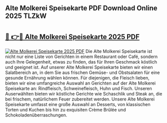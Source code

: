 ## Alte Molkerei Speisekarte PDF Download Online 2025 TLZkW

# <h2><a href="http://gcc7t67.nevu.top/?p=Alte+Molkerei+Speisekarte">🔗 👉🔴 Alte Molkerei Speisekarte 2025 PDF</a></h2>

[![Alte Molkerei Speisekarte 2025 PDF](https://i.imgur.com/dBaPXMq.png)](http://gcc7t67.nevu.top/?p=Alte+Molkerei+Speisekarte)
Die Alte Molkerei Speisekarte ist nicht nur eine Liste von Gerichten in einem Restaurant oder Café, sondern auch Ihre Gelegenheit, etwas zu finden, das für Ihren Geschmack köstlich und geeignet ist. Auf unserer Alte Molkerei Speisekarte bieten wir einen Salatbereich an, in dem Sie aus frischen Gemüse- und Obstsalaten für eine gesunde Ernährung wählen können. Für diejenigen, die Fleisch lieben, bieten wir eine umfangreiche Auswahl an Gerichten auf der Alte Molkerei Speisekarte an: Rindfleisch, Schweinefleisch, Huhn und Fisch. Unseren Auserwählten bieten wir köstliche Gerichte wie Schaschlik und Steak an, die bei frischem, natürlichem Feuer zubereitet werden. Unsere Alte Molkerei Speisekarte umfasst eine große Auswahl an Desserts, von klassischen Torten und Kuchen bis hin zu exquisiten Crème Brûlée und Schokoladenüberraschungen.
